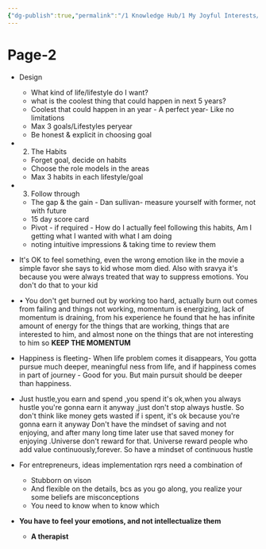 ```yaml
---
{"dg-publish":true,"permalink":"/1 Knowledge Hub/1 My Joyful Interests/Self-Help Phycology/Notions I derirved/Personal Phils/Page-2/","noteIcon":""}
---
```


# Page-2

- Design
    
    - What kind of life/lifestyle do I want?
    - what is the coolest thing that could happen in next 5 years?
    - Coolest that could happen in an year - A perfect year- Like no limitations
    - Max 3 goals/Lifestyles peryear
    - Be honest & explicit in choosing goal
- 2. The Habits
    
    - Forget goal, decide on habits
    - Choose the role models in the areas
    - Max 3 habits in each lifestyle/goal
- 3. Follow through
    
    - The gap & the gain - Dan sullivan- measure yourself with former, not with future
    - 15 day score card
    - Pivot - if required - How do I actually feel following this habits, Am I getting what I wanted with what I am doing
    - noting intuitive impressions & taking time to review them
- It's OK to feel something, even the wrong emotion like in the movie a simple favor she says to kid whose mom died. Also with sravya it's because you were always treated that way to suppress emotions. You don't do that to your kid
    
- • You don't get burned out by working too hard, actually burn out comes from failing and things not working, momentum is energizing, lack of momentum is draining, from his experience he found that he has infinite amount of energy for the things that are working, things that are interested to him, and almost none on the things that are not interesting to him so **KEEP THE MOMENTUM**
    
- Happiness is fleeting- When life problem comes it disappears, You gotta pursue much deeper, meaningful ness from life, and if happiness comes in part of journey - Good for you. But main pursuit should be deeper than happiness.
    
- Just hustle,you earn and spend ,you spend it's ok,when you always hustle you're gonna earn it anyway ,just don't stop always hustle. So don't think like money gets wasted if i spent, it's ok because you're gonna earn it anyway Don't have the mindset of saving and not enjoying, and after many long time later use that saved money for enjoying .Universe don't reward for that. Universe reward people who add value continuously,forever. So have a mindset of continuous hustle
    
- For entrepreneurs, ideas implementation rqrs need a combination of
    
    - Stubborn on vison
    - And flexible on the details, bcs as you go along, you realize your some beliefs are misconceptions
    - You need to know when to know which
- **You have to feel your emotions, and not intellectualize them**
    
    - **A therapist**